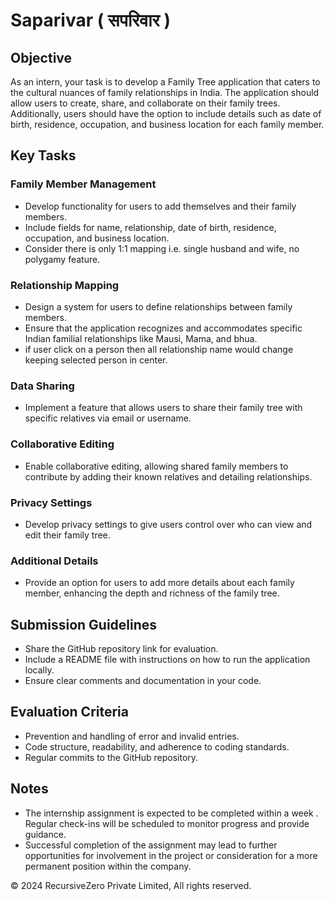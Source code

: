 # Saparivar ( सपरिवार )

## Objective  

As an intern, your task is to develop a Family Tree application that caters to the cultural nuances of family relationships in India. The application should allow users to create, share, and collaborate on their family trees. Additionally, users should have the option to include details such as date of birth, residence, occupation, and business location for each family member.

## Key Tasks

### Family Member Management

- Develop functionality for users to add themselves and their family members.
- Include fields for name, relationship, date of birth, residence, occupation, and business location.
- Consider there is only 1:1 mapping i.e. single husband and wife, no polygamy feature.

### Relationship Mapping

- Design a system for users to define relationships between family members.
- Ensure that the application recognizes and accommodates specific Indian familial relationships like Mausi, Mama, and bhua.
- if user click on a person then all relationship name would change keeping selected person in center.

### Data Sharing

- Implement a feature that allows users to share their family tree with specific relatives via email or username.

### Collaborative Editing

- Enable collaborative editing, allowing shared family members to contribute by adding their known relatives and detailing relationships.

### Privacy Settings

- Develop privacy settings to give users control over who can view and edit their family tree.

### Additional Details

- Provide an option for users to add more details about each family member, enhancing the depth and richness of the family tree.

## Submission Guidelines

- Share the GitHub repository link for evaluation.
- Include a README file with instructions on how to run the application locally.
- Ensure clear comments and documentation in your code.

## Evaluation Criteria

- Prevention and handling of error and invalid entries.
- Code structure, readability, and adherence to coding standards.
- Regular commits to the GitHub repository.

## Notes

- The internship assignment is expected to be completed within a week . Regular check-ins will be scheduled to monitor progress and provide guidance.
- Successful completion of the assignment may lead to further opportunities for involvement in the project or consideration for a more permanent position within the company.

&copy; 2024 RecursiveZero Private Limited, All rights reserved.
